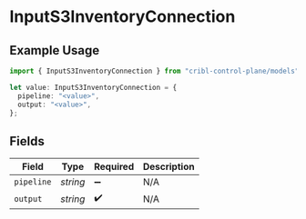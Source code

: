 # InputS3InventoryConnection

## Example Usage

```typescript
import { InputS3InventoryConnection } from "cribl-control-plane/models";

let value: InputS3InventoryConnection = {
  pipeline: "<value>",
  output: "<value>",
};
```

## Fields

| Field              | Type               | Required           | Description        |
| ------------------ | ------------------ | ------------------ | ------------------ |
| `pipeline`         | *string*           | :heavy_minus_sign: | N/A                |
| `output`           | *string*           | :heavy_check_mark: | N/A                |